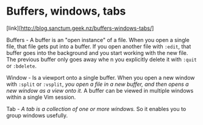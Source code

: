 # Buffers, windows, tabs
[link][http://blog.sanctum.geek.nz/buffers-windows-tabs/]

Buffers - A buffer is an "open instance" of a file. When you open a single file, that file gets put into a buffer. If you open another file with `:edit`, that buffer goes into the background and you start working with the new file. The previous buffer only goes away whe n you explicitly delete it with `:quit` or `:bdelete`.

Window - Is a viewport onto a single buffer. When you open a new window with `:split` or `:vsplit`, *you open a file in a new buffer, and then opens a new window as a view onto it.* A buffer can be viewed in multiple windows within a single Vim session.

Tab - _A tab is a collection of one or more windows._ So it enables you to group windows usefully.
